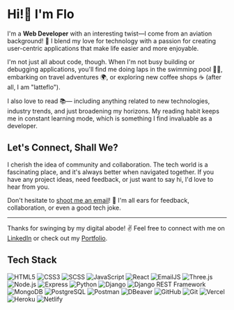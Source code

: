 
# Hi!👋 I'm Flo

I'm a **Web Developer** with an interesting twist—I come from an aviation background! 🛫 I blend my love for technology with a passion for creating user-centric applications that make life easier and more enjoyable.

I'm not just all about code, though. When I'm not busy building or debugging applications, you'll find me doing laps in the swimming pool 🏊‍♀️, embarking on travel adventures 🌍, or exploring new coffee shops ☕ (after all, I am "latteflo").

I also love to read 📚— including anything related to new technologies, industry trends, and just broadening my horizons. My reading habit keeps me in constant learning mode, which is something I find invaluable as a developer.

## Let's Connect, Shall We?

I cherish the idea of community and collaboration. The tech world is a fascinating place, and it's always better when navigated together. If you have any project ideas, need feedback, or just want to say hi, I'd love to hear from you.

Don't hesitate to [shoot me an email](mailto:sf.simion.f@gmail.com)! 📩 I'm all ears for feedback, collaboration, or even a good tech joke.

---

Thanks for swinging by my digital abode! ✌️ Feel free to connect with me on [LinkedIn]([https://www.linkedin.com/in/your-linkedin-profile/](https://www.linkedin.com/in/florentina-simion/)) or check out my [Portfolio]([http://www.your-portfolio-site.com/](https://florentina-simion-portfolio.vercel.app/)).

## Tech Stack

![HTML5](https://img.shields.io/badge/-HTML5-E34F26?style=flat-square&logo=html5&logoColor=white)
![CSS3](https://img.shields.io/badge/-CSS3-1572B6?style=flat-square&logo=css3)
![SCSS](https://img.shields.io/badge/-SCSS-CC6699?style=flat-square&logo=sass&logoColor=white)
![JavaScript](https://img.shields.io/badge/-JavaScript-black?style=flat-square&logo=javascript)
![React](https://img.shields.io/badge/-React-61DAFB?style=flat-square&logo=react&logoColor=white)
![EmailJS](https://img.shields.io/badge/-EmailJS-red?style=flat-square&logo=emailjs)
![Three.js](https://img.shields.io/badge/-Three.js-black?style=flat-square&logo=three.js)
![Node.js](https://img.shields.io/badge/-Node.js-339933?style=flat-square&logo=node.js&logoColor=white)
![Express](https://img.shields.io/badge/-Express-black?style=flat-square&logo=express)
![Python](https://img.shields.io/badge/-Python-3776AB?style=flat-square&logo=python&logoColor=white)
![Django](https://img.shields.io/badge/-Django-092E20?style=flat-square&logo=django)
![Django REST Framework](https://img.shields.io/badge/-DRF-A30000?style=flat-square&logo=django-rest-framework)
![MongoDB](https://img.shields.io/badge/-MongoDB-47A248?style=flat-square&logo=mongodb)
![PostgreSQL](https://img.shields.io/badge/-PostgreSQL-336791?style=flat-square&logo=postgresql)
![Postman](https://img.shields.io/badge/-Postman-FF6C37?style=flat-square&logo=postman&logoColor=white)
![DBeaver](https://img.shields.io/badge/-DBeaver-405050?style=flat-square&logo=dbeaver&logoColor=white)
![GitHub](https://img.shields.io/badge/-GitHub-181717?style=flat-square&logo=github)
![Git](https://img.shields.io/badge/-Git-F05032?style=flat-square&logo=git&logoColor=white)
![Vercel](https://img.shields.io/badge/-Vercel-black?style=flat-square&logo=vercel)
![Heroku](https://img.shields.io/badge/-Heroku-430098?style=flat-square&logo=heroku)
![Netlify](https://img.shields.io/badge/-Netlify-00C7B7?style=flat-square&logo=netlify)

